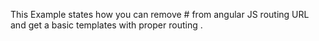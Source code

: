 This Example states how you can remove # from angular JS routing URL and get a basic templates with proper routing .